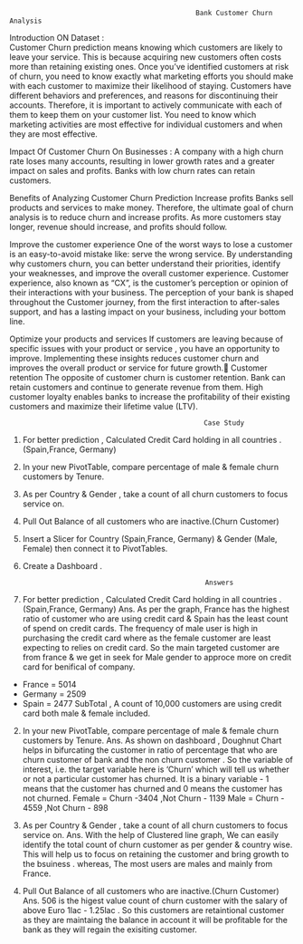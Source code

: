 
                                                  Bank Customer Churn Analysis
Introduction ON Dataset :																
Customer Churn prediction means knowing which customers are likely to leave your service. This is because acquiring new customers often costs more than retaining existing ones. Once you’ve identified customers at risk of churn, you need to know exactly what marketing efforts you should make with each customer to maximize their likelihood of staying.
Customers have different behaviors and preferences, and reasons for discontinuing their accounts. Therefore, it is important to actively communicate with each of them to keep them on your customer list. You need to know which marketing activities are most effective for individual customers and when they are most effective.

Impact Of Customer Churn On Businesses :
A company with a high churn rate loses many accounts, resulting in lower growth rates and a greater impact on sales and profits. Banks with low churn rates can retain customers.

Benefits of Analyzing Customer Churn Prediction
Increase profits
Banks sell products and services to make money. Therefore, the ultimate goal of churn analysis is to reduce churn and increase profits. As more customers stay longer, revenue should increase, and profits should follow.

Improve the customer experience
One of the worst ways to lose a customer is an easy-to-avoid mistake like: serve the wrong service. By understanding why customers churn, you can better understand their priorities, identify your weaknesses, and improve the overall customer experience.
Customer experience, also known as “CX”, is the customer’s perception or opinion of their interactions with your business. The perception of your bank is shaped throughout the Customer journey, from the first interaction to after-sales support, and has a lasting impact on your business, including your bottom line.

Optimize your products and services
If customers are leaving because of specific issues with your product or service , you have an opportunity to improve. Implementing these insights reduces customer churn and improves the overall product or service for future growth.
Customer retention
The opposite of customer churn is customer retention. Bank can retain customers and continue to generate revenue from them. High customer loyalty enables banks to increase the profitability of their existing customers and maximize their lifetime value (LTV).


                                                    Case Study
1.  For better prediction , Calculated Credit Card holding in all countries . (Spain,France, Germany) 
2.  In your new PivotTable, compare percentage of male & female churn customers by Tenure.
3.  As per Country & Gender , take a count of all churn customers to focus service on.
4.  Pull Out Balance of all customers who are inactive.(Churn Customer)
5.  Insert a Slicer for Country (Spain,France, Germany) & Gender (Male, Female) then connect it to PivotTables.
6. Create a Dashboard .
   
                                                    Answers

1.  For better prediction , Calculated Credit Card holding in all countries . (Spain,France, Germany) 
Ans. 
As per the graph, France has the highest ratio of customer who are using credit card & Spain has the least count of spend on credit cards.
The frequency of male user is high in purchasing the credit card where as the female customer are least expecting to relies on credit card.
So the main targeted customer are from france & we get in seek for Male gender to approce more on credit card for benifical of company.
* France = 5014
* Germany = 2509
* Spain = 2477
SubTotal , A count of 10,000 customers are using credit card both male & female included.

2.  In your new PivotTable, compare percentage of male & female churn customers by Tenure.
Ans.
As shown on dashboard , Doughnut Chart helps in bifurcating the customer in ratio of percentage that who are churn  customer of bank and the non churn customer . 
So the variable of interest, i.e. the target variable here is ‘Churn’ which will tell us whether or not a particular customer has churned. It is a binary variable - 1 means that the customer has churned and 0 means the customer has not churned. 
Female = Churn -3404 ,Not Churn - 1139 
Male = Churn - 4559 ,Not Churn - 898

 3.  As per Country & Gender , take a count of all churn customers to focus service on.
Ans.
With the help of Clustered line graph,  We can easily identify the total count of churn customer as per gender & country wise.
This will help us to focus on retaining the customer and  bring growth to the bsuiness .
whereas, The most users are males and mainly from France.

4.  Pull Out Balance of all customers who are inactive.(Churn Customer)
Ans.
506 is the higest value count of churn customer with the salary of above Euro 1lac - 1.25lac .
So this customers are retaintional customer as they are maintaing the balance in account it will be profitable for the bank as they will regain the exisiting customer.
